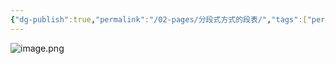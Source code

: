 ```yaml
---
{"dg-publish":true,"permalink":"/02-pages/分段式方式的段表/","tags":["personal/blog","os"]}
---
```


![image.png](https://yelanyanyu-img-bed.oss-cn-hangzhou.aliyuncs.com/img/blog/2024/09/20240913201505.png)
